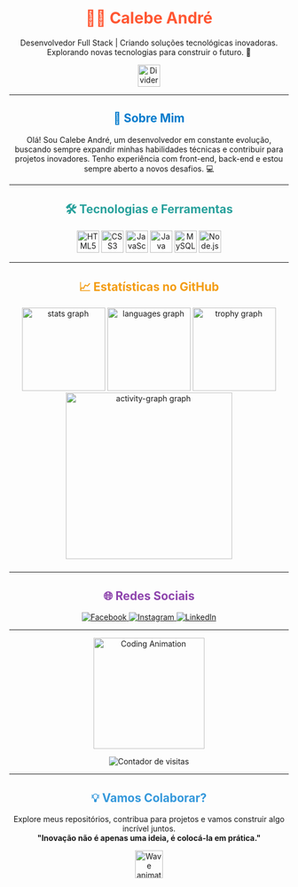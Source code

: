 <h1 align="center">
  <span style="color: #FF5733;">👨‍💻 Calebe André</span>
</h1>

<p align="center">
  Desenvolvedor Full Stack | Criando soluções tecnológicas inovadoras.<br>
  Explorando novas tecnologias para construir o futuro. 🚀
</p>

<div align="center">
  <img src="https://user-images.githubusercontent.com/74038190/212284158-e840e285-664b-44d7-b79b-e264b5e54825.gif" height="40" alt="Divider" />
</div>

---

<h2 align="center" style="color: #007acc;">🌟 Sobre Mim</h2>

<p align="center">
Olá! Sou Calebe André, um desenvolvedor em constante evolução, buscando sempre expandir minhas habilidades técnicas e contribuir para projetos inovadores. Tenho experiência com front-end, back-end e estou sempre aberto a novos desafios. 💻
</p>

---

<h2 align="center" style="color: #29a19c;">🛠️ Tecnologias e Ferramentas</h2>

<p align="center">
  <img src="https://cdn.jsdelivr.net/gh/devicons/devicon/icons/html5/html5-plain-wordmark.svg" height="40" alt="HTML5" />
  <img src="https://cdn.jsdelivr.net/gh/devicons/devicon/icons/css3/css3-plain-wordmark.svg" height="40" alt="CSS3" />
  <img src="https://cdn.jsdelivr.net/gh/devicons/devicon/icons/javascript/javascript-original.svg" height="40" alt="JavaScript" />
  <img src="https://cdn.jsdelivr.net/gh/devicons/devicon/icons/java/java-original-wordmark.svg" height="40" alt="Java" />
  <img src="https://cdn.jsdelivr.net/gh/devicons/devicon/icons/mysql/mysql-original-wordmark.svg" height="40" alt="MySQL" />
  <img src="https://cdn.jsdelivr.net/gh/devicons/devicon/icons/nodejs/nodejs-original-wordmark.svg" height="40" alt="Node.js" />
</p>

---

<h2 align="center" style="color: #f39c12;">📈 Estatísticas no GitHub</h2>

<div align="center">
  <img src="https://github-readme-stats.vercel.app/api?username=Calebe022&hide_title=false&hide_rank=false&show_icons=true&include_all_commits=true&count_private=true&disable_animations=false&theme=yeblu&locale=en&hide_border=false&order=1" height="150" alt="stats graph"  />
  <img src="https://github-readme-stats.vercel.app/api/top-langs?username=Calebe022&locale=en&hide_title=false&layout=compact&card_width=320&langs_count=5&theme=midnight-purple&hide_border=false&order=2" height="150" alt="languages graph"  />
  <img src="https://github-profile-trophy.vercel.app?username=Calebe022&theme=radical&column=-1&row=1&margin-w=8&margin-h=8&no-bg=false&no-frame=false&order=4" height="150" alt="trophy graph"  />
  <img src="https://github-readme-activity-graph.vercel.app/graph?username=Calebe022&radius=16&theme=synthwave-84&area=true&order=5" height="300" alt="activity-graph graph"  />
</div>

###

---

<h2 align="center" style="color: #8e44ad;">🌐 Redes Sociais</h2>

<p align="center">
   <a href="https://www.facebook.com/profile.php?id=100081291887286&locale=pt_BR" target="_blank">
    <img src="https://img.shields.io/static/v1?message=Facebook&logo=facebook&label=&color=1877F2&logoColor=white&labelColor=&style=for-the-badge" alt="Facebook" />
  </a>
  <a href="https://www.instagram.com/calebe_am/" target="_blank">
    <img src="https://img.shields.io/static/v1?message=Instagram&logo=instagram&label=&color=E4405F&logoColor=white&labelColor=&style=for-the-badge" alt="Instagram" />
  </a>
  <a href="https://www.linkedin.com/in/calebe-andr%C3%A9-385b36303/" target="_blank">
    <img src="https://img.shields.io/static/v1?message=LinkedIn&logo=linkedin&label=&color=0077B5&logoColor=white&labelColor=&style=for-the-badge" alt="LinkedIn" />
  </a>
</p>

---

<p align="center">
  <img src="https://media.giphy.com/media/ZVik7pBtu9dNS/giphy.gif" height="200" alt="Coding Animation" />
</p>

<p align="center">
  <img src="https://profile-counter.glitch.me/Calebe022/count.svg" alt="Contador de visitas" />
</p>

---

<h2 align="center" style="color: #3498db;">💡 Vamos Colaborar?</h2>

<p align="center">
  Explore meus repositórios, contribua para projetos e vamos construir algo incrível juntos.<br>
  <strong>"Inovação não é apenas uma ideia, é colocá-la em prática."</strong>
</p>

<div align="center">
  <img src="https://user-images.githubusercontent.com/74038190/212284145-bf2c01a8-c448-4f1a-b911-996024c84606.gif" height="50" alt="Wave animation" />
</div>
